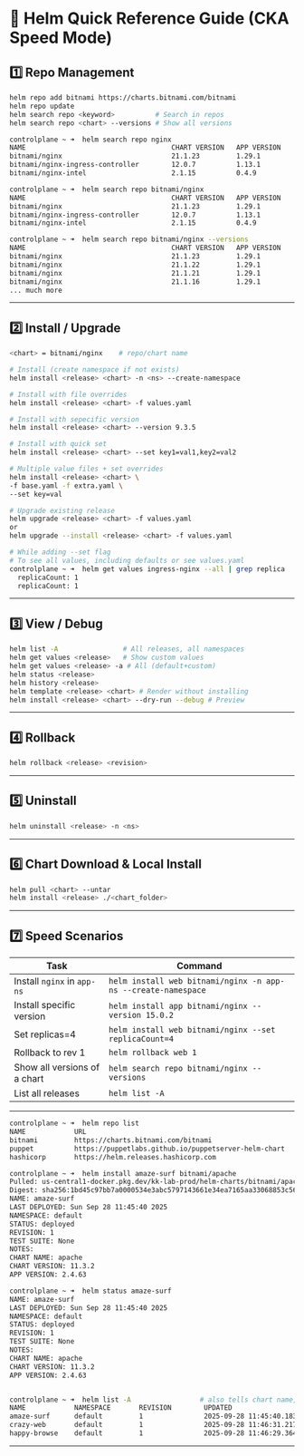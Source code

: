 # 🏹 **Helm Quick Reference Guide (CKA Speed Mode)**

## **1️⃣ Repo Management**

```bash
helm repo add bitnami https://charts.bitnami.com/bitnami
helm repo update
helm search repo <keyword>          # Search in repos
helm search repo <chart> --versions # Show all versions
```

```bash
controlplane ~ ➜  helm search repo nginx
NAME                                    CHART VERSION   APP VERSION     DESCRIPTION                                       
bitnami/nginx                           21.1.23         1.29.1          NGINX Open Source is a web server that can be a...
bitnami/nginx-ingress-controller        12.0.7          1.13.1          NGINX Ingress Controller is an Ingress controll...
bitnami/nginx-intel                     2.1.15          0.4.9           DEPRECATED NGINX Open Source for Intel is a lig...

controlplane ~ ➜  helm search repo bitnami/nginx
NAME                                    CHART VERSION   APP VERSION     DESCRIPTION                                       
bitnami/nginx                           21.1.23         1.29.1          NGINX Open Source is a web server that can be a...
bitnami/nginx-ingress-controller        12.0.7          1.13.1          NGINX Ingress Controller is an Ingress controll...
bitnami/nginx-intel                     2.1.15          0.4.9           DEPRECATED NGINX Open Source for Intel is a lig...

controlplane ~ ➜  helm search repo bitnami/nginx --versions
NAME                                    CHART VERSION   APP VERSION     DESCRIPTION                                       
bitnami/nginx                           21.1.23         1.29.1          NGINX Open Source is a web server that can be a...
bitnami/nginx                           21.1.22         1.29.1          NGINX Open Source is a web server that can be a...
bitnami/nginx                           21.1.21         1.29.1          NGINX Open Source is a web server that can be a...
bitnami/nginx                           21.1.16         1.29.1          NGINX Open Source is a web server that can be a...
... much more
```

---

## **2️⃣ Install / Upgrade**

```bash
<chart> = bitnami/nginx    # repo/chart name

# Install (create namespace if not exists)
helm install <release> <chart> -n <ns> --create-namespace

# Install with file overrides
helm install <release> <chart> -f values.yaml

# Install with sepecific version
helm install <release> <chart> --version 9.3.5

# Install with quick set
helm install <release> <chart> --set key1=val1,key2=val2

# Multiple value files + set overrides
helm install <release> <chart> \
-f base.yaml -f extra.yaml \
--set key=val

# Upgrade existing release
helm upgrade <release> <chart> -f values.yaml
or
helm upgrade --install <release> <chart> -f values.yaml
```

```bash
# While adding --set flag
# To see all values, including defaults or see values.yaml
controlplane ~ ➜  helm get values ingress-nginx --all | grep replica
  replicaCount: 1
  replicaCount: 1
```

---

## **3️⃣ View / Debug**

```bash
helm list -A                # All releases, all namespaces
helm get values <release>   # Show custom values
helm get values <release> -a # All (default+custom)
helm status <release>
helm history <release>
helm template <release> <chart> # Render without installing
helm install <release> <chart> --dry-run --debug # Preview
```

---

## **4️⃣ Rollback**

```bash
helm rollback <release> <revision>
```

---

## **5️⃣ Uninstall**

```bash
helm uninstall <release> -n <ns>
```

---

## **6️⃣ Chart Download & Local Install**

```bash
helm pull <chart> --untar
helm install <release> ./<chart_folder>
```

---

## **7️⃣ Speed Scenarios**

| **Task**                     | **Command**                                                   |
| ---------------------------- | ------------------------------------------------------------- |
| Install `nginx` in `app-ns`  | `helm install web bitnami/nginx -n app-ns --create-namespace` |
| Install specific version     | `helm install app bitnami/nginx --version 15.0.2`             |
| Set replicas=4               | `helm install web bitnami/nginx --set replicaCount=4`         |
| Rollback to rev 1            | `helm rollback web 1`                                         |
| Show all versions of a chart | `helm search repo bitnami/nginx --versions`                   |
| List all releases            | `helm list -A`                                                |

---

```bash
controlplane ~ ➜  helm repo list
NAME            URL                                                 
bitnami         https://charts.bitnami.com/bitnami                  
puppet          https://puppetlabs.github.io/puppetserver-helm-chart
hashicorp       https://helm.releases.hashicorp.com                 

controlplane ~ ➜  helm install amaze-surf bitnami/apache
Pulled: us-central1-docker.pkg.dev/kk-lab-prod/helm-charts/bitnami/apache:11.3.2
Digest: sha256:1bd45c97bb7a0000534e3abc5797143661e34ea7165aa33068853c567e6df9f2
NAME: amaze-surf
LAST DEPLOYED: Sun Sep 28 11:45:40 2025
NAMESPACE: default
STATUS: deployed
REVISION: 1
TEST SUITE: None
NOTES:
CHART NAME: apache
CHART VERSION: 11.3.2
APP VERSION: 2.4.63

controlplane ~ ➜  helm status amaze-surf
NAME: amaze-surf
LAST DEPLOYED: Sun Sep 28 11:45:40 2025
NAMESPACE: default
STATUS: deployed
REVISION: 1
TEST SUITE: None
NOTES:
CHART NAME: apache
CHART VERSION: 11.3.2
APP VERSION: 2.4.63


controlplane ~ ➜  helm list -A                 # also tells chart name, chart version, and app version
NAME            NAMESPACE       REVISION        UPDATED                                 STATUS       CHART           APP VERSION
amaze-surf      default         1               2025-09-28 11:45:40.183342347 +0000 UTC deployed     apache-11.3.2   2.4.63     
crazy-web       default         1               2025-09-28 11:46:31.217903645 +0000 UTC deployed     nginx-19.0.0    1.27.4     
happy-browse    default         1               2025-09-28 11:46:29.364833702 +0000 UTC deployed     nginx-19.0.0    1.27.4     
```

---
